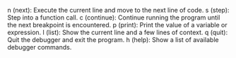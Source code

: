 n (next): Execute the current line and move to the next line of code.
s (step): Step into a function call.
c (continue): Continue running the program until the next breakpoint is encountered.
p (print): Print the value of a variable or expression.
l (list): Show the current line and a few lines of context.
q (quit): Quit the debugger and exit the program.
h (help): Show a list of available debugger commands.